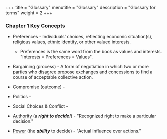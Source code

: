 +++
title = "Glossary"
menutitle = "Glossary"
description = "Glossary for terms"
weight = 2
+++

### Chapter 1 Key Concepts

- Preferences - Individuals' choices, reflecting economic situation(s), religious values, ethnic identity, or other valued interests.

    - Preferences is the same word from the book as values and interests. "Interests = Preferences = Values".

- Bargaining (process) - A form of negotiation in which two or more parties who disagree propose exchanges and concessions to find a course of acceptable collective action.

- Compromise (outcome) -

- Politics -

- Social Choices & Conflict -

- [Authority](https://b-vwj.github.io/TheVue/school-notes/government/american-government-and-politics/notes/chapter1/#book-sections) (a ***right to decide!***) - "Recognized right to make a particular decision."

- [Power](https://b-vwj.github.io/TheVue/school-notes/government/american-government-and-politics/notes/chapter1/#book-sections) (the ***ability*** to decide) - "Actual influence over actions."

